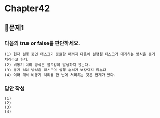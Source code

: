 # Chapter42
## 📌문제1
### 다음의 true or false를 판단하세요.

```
(1) 현재 실행 중인 태스크가 종료할 때까지 다음에 실행될 태스크가 대기하는 방식을 동기 처리라고 한다.
(2) 비동기 처리 방식은 블로킹이 발생하지 않는다.
(3) 동기 처리 방식은 태스크의 실행 순서가 보장되지 않는다.
(4) 여러 개의 비동기 처리를 한 번에 처리하는 것은 한계가 있다.
```

### 답안 작성
```
(1) 
(2) 
(3) 
(4) 
```

<br>
